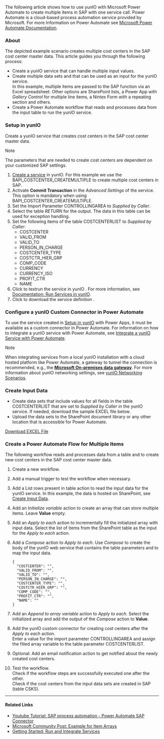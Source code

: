 The following article shows how to use yunIO with Microsoft Power Automate to create multiple items in SAP with one service call. Power Automate is a cloud-based process automation service provided by Microsoft. For more Information on Power Automate see [Microsoft Power Automate Documentation](https://docs.microsoft.com/en-us/power-automate/).

### About

The depicted example scenario creates multiple cost centers in the SAP cost center master data. This article guides you through the following process:

- Create a yunIO service that can handle multiple input values.
- Create multiple data sets and that can be used as an input for the yunIO service.\
  In this example, multiple items are passed to the SAP function via an Excel spreadsheet. Other options are SharePoint lists, a Power App with *Gallery Control* for multiple line items, a Nintex Form with a repeating section and others.
- Create a Power Automate workflow that reads and processes data from the input table to run the yunIO service.

### Setup in yunIO

Create a yunIO service that creates cost centers in the SAP cost center master data.

Note

The parameters that are needed to create cost centers are dependent on your customized SAP settings.

1. [Create a service](../../getting-started/#create-a-service) in yunIO. For this example we use the BAPI_COSTCENTER_CREATEMULTIPLE to create multiple cost centers in SAP.
1. Activate **Commit Transaction** in the *Advanced Settings* of the service. This option is mandatory when using BAPI_COSTCENTER_CREATEMULTIPLE.
1. Set the Import Parameter CONTROLLINGAREA to *Supplied by Caller*.
1. Select the table *RETURN* for the output. The data in this table can be used for exception handling.
1. Set the following items of the table COSTCENTERLIST to *Supplied by Caller*:
   - COSTCENTER
   - VALID_FROM
   - VALID_TO
   - PERSON_IN_CHARGE
   - COSTCENTER_TYPE
   - COSTCTR_HIER_GRP
   - COMP_CODE
   - CURRENCY
   - CURRENCY_ISO
   - PROFIT_CTR
   - NAME
1. Click to testrun the service in yunIO . For more information, see [Documentation: Run Services in yunIO](../../documentation/run-services/#run-services-in-yunio).
1. Click to download the service definition .

### Configure a yunIO Custom Connector in Power Automate

To use the service created in [Setup in yunIO](#setup-in-yunio) with Power Apps, it must be available as a custom connector in Power Automate. For information on how to integrate a yunIO service with Power Automate, see [Integrate a yunIO Service with Power Automate](../integrate-a-yunio-service-with-power-automate/).

Note

When integrating services from a local yunIO installation with a cloud hosted platform like Power Automate, a gateway to tunnel the connection is recommended, e.g., the [**Microsoft On-premises data gateway**](https://docs.microsoft.com/en-us/data-integration/gateway/). For more information about yunIO networking settings, see [yunIO Networking Scenarios](../networking/).

### Create Input Data

- Create data sets that include values for all fields in the table COSTCENTERLIST that are set to *Supplied by Caller* in the yunIO service. If needed, download the sample EXCEL file below.
- Upload the data sets to the SharePoint document library or any other location that is accessible for Power Automate.

[Download EXCEL File](../../assets/files/yunio/Create_Multiple_Cost_Centers.xlsx)

### Create a Power Automate Flow for Multiple Items

The following workflow reads and processes data from a table and to create new cost centers in the SAP cost center master data.

1. Create a new workflow.

1. Add a manual trigger to test the workflow when necessary.

1. Add a List rows present in table action to read the input data for the yunIO service. In this example, the data is hosted on SharePoint, see [Create Input Data](#create-input-data).

1. Add an *Initialize variable* action to create an array that can store multiple items. Leave **Value** empty.

1. Add an *Apply to each* action to incrementally fill the initialized array with input data. Select the list of items from the SharePoint table as the input for the *Apply to each* action.

1. Add a *Compose* action to *Apply to each*. Use *Compose* to create the body of the yunIO web service that contains the table parameters and to map the input data.

   ```text
   {
     "COSTCENTER": "",
     "VALID_FROM": "",
     "VALID_TO": "",
     "PERSON_IN_CHARGE": "",
     "COSTCENTER_TYPE": "",
     "COSTCTR_HIER_GRP": "",
     "COMP_CODE": "",
     "PROFIT_CTR": "",
     "NAME": ""
   }

   ```

1. Add an *Append to array variable* action to *Apply to each*. Select the initialized array and add the output of the *Compose* action to **Value**.

1. Add the yunIO custom connector for creating cost centers after the *Apply to each* action.\
   Enter a value for the import parameter CONTROLLINGAREA and assign the filled array variable to the table parameter COSTCENTERLIST.

1. Optional: Add an email notification action to get notified about the newly created cost centers.

1. Test the workflow.\
   Check if the workflow steps are successfully executed one after the other.\
   Check if the cost centers from the input data sets are created in SAP (table CSKS).

______________________________________________________________________

#### Related Links

- [Youtube Tutorial: SAP process automation - Power Automate SAP Connector](https://youtu.be/k_yL8Bphfus)
- [Microsoft Community Post: Example for Item Arrays](https://powerusers.microsoft.com/t5/Building-Flows/Build-JSON-object/m-p/113188#M11041)
- [Getting Started: Run and Integrate Services](../../getting-started/#run-services)
